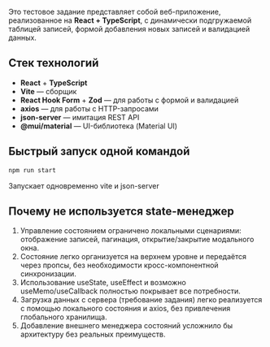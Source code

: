 Это тестовое задание представляет собой веб-приложение, реализованное на **React + TypeScript**, с динамически подгружаемой таблицей записей, формой добавления новых записей и валидацией данных.

## Стек технологий

- **React** + **TypeScript**
- **Vite** — сборщик
- **React Hook Form** + **Zod** — для работы с формой и валидацией
- **axios** — для работы с HTTP-запросами
- **json-server** — имитация REST API
- **@mui/material** — UI-библиотека (Material UI)

## Быстрый запуск одной командой

```bash
npm run start
```
Запускает одновременно vite и json-server

## Почему не используется state-менеджер
1. Управление состоянием ограничено локальными сценариями: отображение записей, пагинация, открытие/закрытие модального окна.
2. Состояние легко организуется на верхнем уровне и передаётся через пропсы, без необходимости кросс-компонентной синхронизации.
3. Использование useState, useEffect и возможно useMemo/useCallback полностью покрывает все потребности.
4. Загрузка данных с сервера (требование задания) легко реализуется с помощью локального состояния и axios, без привлечения глобального хранилища.
5. Добавление внешнего менеджера состояний усложнило бы архитектуру без реальных преимуществ.

